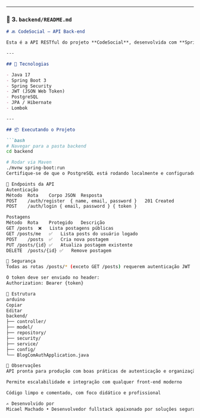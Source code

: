 
---

### 📁 3. `backend/README.md`

```markdown
# 🔙 CodeSocial — API Back-end

Esta é a API RESTful do projeto **CodeSocial**, desenvolvida com **Spring Boot** e banco de dados **PostgreSQL**. Ela fornece autenticação JWT, segurança com Spring Security e endpoints protegidos para gerenciamento de posts.

---

## 🔧 Tecnologias

- Java 17
- Spring Boot 3
- Spring Security
- JWT (JSON Web Token)
- PostgreSQL
- JPA / Hibernate
- Lombok

---

## 📦 Executando o Projeto

```bash
# Navegar para a pasta backend
cd backend

# Rodar via Maven
./mvnw spring-boot:run
Certifique-se de que o PostgreSQL está rodando localmente e configurado no application.properties

📑 Endpoints da API
Autenticação
Método	Rota	Corpo JSON	Resposta
POST	/auth/register	{ name, email, password }	201 Created
POST	/auth/login	{ email, password }	{ token }

Postagens
Método	Rota	Protegido	Descrição
GET	/posts	❌	Lista postagens públicas
GET	/posts/me	✅	Lista posts do usuário logado
POST	/posts	✅	Cria nova postagem
PUT	/posts/{id}	✅	Atualiza postagem existente
DELETE	/posts/{id}	✅	Remove postagem

🔐 Segurança
Todas as rotas /posts/* (exceto GET /posts) requerem autenticação JWT

O token deve ser enviado no header:
Authorization: Bearer {token}

📂 Estrutura
arduino
Copiar
Editar
backend/
├── controller/
├── model/
├── repository/
├── security/
├── service/
├── config/
└── BlogComAuthApplication.java

💬 Observações
API pronta para produção com boas práticas de autenticação e organização

Permite escalabilidade e integração com qualquer front-end moderno

Código limpo e comentado, com foco didático e profissional

✍️ Desenvolvido por
Micael Machado • Desenvolvedor fullstack apaixonado por soluções seguras, escaláveis e com propósito.
